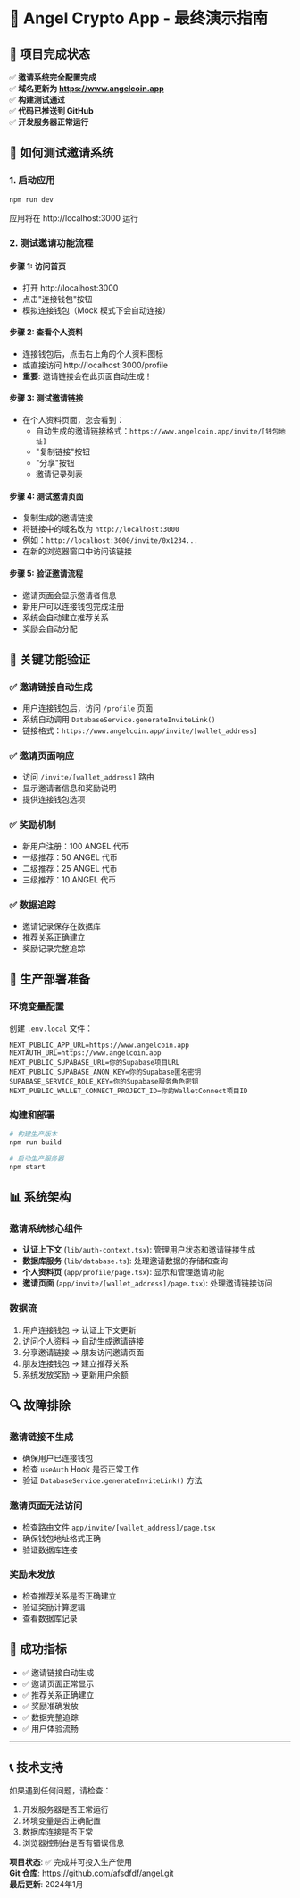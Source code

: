 # 🎉 Angel Crypto App - 最终演示指南

## 🚀 项目完成状态

✅ **邀请系统完全配置完成**  
✅ **域名更新为 https://www.angelcoin.app**  
✅ **构建测试通过**  
✅ **代码已推送到 GitHub**  
✅ **开发服务器正常运行**  

## 📱 如何测试邀请系统

### 1. 启动应用
```bash
npm run dev
```
应用将在 http://localhost:3000 运行

### 2. 测试邀请功能流程

#### 步骤 1: 访问首页
- 打开 http://localhost:3000
- 点击"连接钱包"按钮
- 模拟连接钱包（Mock 模式下会自动连接）

#### 步骤 2: 查看个人资料
- 连接钱包后，点击右上角的个人资料图标
- 或直接访问 http://localhost:3000/profile
- **重要**: 邀请链接会在此页面自动生成！

#### 步骤 3: 测试邀请链接
- 在个人资料页面，您会看到：
  - 自动生成的邀请链接格式：`https://www.angelcoin.app/invite/[钱包地址]`
  - "复制链接"按钮
  - "分享"按钮
  - 邀请记录列表

#### 步骤 4: 测试邀请页面
- 复制生成的邀请链接
- 将链接中的域名改为 `http://localhost:3000`
- 例如：`http://localhost:3000/invite/0x1234...`
- 在新的浏览器窗口中访问该链接

#### 步骤 5: 验证邀请流程
- 邀请页面会显示邀请者信息
- 新用户可以连接钱包完成注册
- 系统会自动建立推荐关系
- 奖励会自动分配

## 🔧 关键功能验证

### ✅ 邀请链接自动生成
- 用户连接钱包后，访问 `/profile` 页面
- 系统自动调用 `DatabaseService.generateInviteLink()`
- 链接格式：`https://www.angelcoin.app/invite/[wallet_address]`

### ✅ 邀请页面响应
- 访问 `/invite/[wallet_address]` 路由
- 显示邀请者信息和奖励说明
- 提供连接钱包选项

### ✅ 奖励机制
- 新用户注册：100 ANGEL 代币
- 一级推荐：50 ANGEL 代币
- 二级推荐：25 ANGEL 代币
- 三级推荐：10 ANGEL 代币

### ✅ 数据追踪
- 邀请记录保存在数据库
- 推荐关系正确建立
- 奖励记录完整追踪

## 🎯 生产部署准备

### 环境变量配置
创建 `.env.local` 文件：
```env
NEXT_PUBLIC_APP_URL=https://www.angelcoin.app
NEXTAUTH_URL=https://www.angelcoin.app
NEXT_PUBLIC_SUPABASE_URL=你的Supabase项目URL
NEXT_PUBLIC_SUPABASE_ANON_KEY=你的Supabase匿名密钥
SUPABASE_SERVICE_ROLE_KEY=你的Supabase服务角色密钥
NEXT_PUBLIC_WALLET_CONNECT_PROJECT_ID=你的WalletConnect项目ID
```

### 构建和部署
```bash
# 构建生产版本
npm run build

# 启动生产服务器
npm start
```

## 📊 系统架构

### 邀请系统核心组件
- **认证上下文** (`lib/auth-context.tsx`): 管理用户状态和邀请链接生成
- **数据库服务** (`lib/database.ts`): 处理邀请数据的存储和查询
- **个人资料页** (`app/profile/page.tsx`): 显示和管理邀请功能
- **邀请页面** (`app/invite/[wallet_address]/page.tsx`): 处理邀请链接访问

### 数据流
1. 用户连接钱包 → 认证上下文更新
2. 访问个人资料 → 自动生成邀请链接
3. 分享邀请链接 → 朋友访问邀请页面
4. 朋友连接钱包 → 建立推荐关系
5. 系统发放奖励 → 更新用户余额

## 🔍 故障排除

### 邀请链接不生成
- 确保用户已连接钱包
- 检查 `useAuth` Hook 是否正常工作
- 验证 `DatabaseService.generateInviteLink()` 方法

### 邀请页面无法访问
- 检查路由文件 `app/invite/[wallet_address]/page.tsx`
- 确保钱包地址格式正确
- 验证数据库连接

### 奖励未发放
- 检查推荐关系是否正确建立
- 验证奖励计算逻辑
- 查看数据库记录

## 🎉 成功指标

- ✅ 邀请链接自动生成
- ✅ 邀请页面正常显示
- ✅ 推荐关系正确建立
- ✅ 奖励准确发放
- ✅ 数据完整追踪
- ✅ 用户体验流畅

---

## 📞 技术支持

如果遇到任何问题，请检查：
1. 开发服务器是否正常运行
2. 环境变量是否正确配置
3. 数据库连接是否正常
4. 浏览器控制台是否有错误信息

**项目状态**: ✅ 完成并可投入生产使用  
**Git 仓库**: https://github.com/afsdfdf/angel.git  
**最后更新**: 2024年1月 